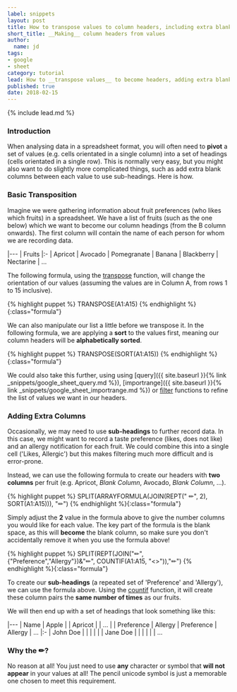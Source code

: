 ```yaml
---
label: snippets
layout: post
title: How to transpose values to column headers, including extra blank columns
short_title: __Making__ column headers from values
author:
  name: jd
tags:
- google
- sheet
category: tutorial
lead: How to __transpose values__ to become headers, adding extra blank columns in between the values as well.
published: true
date: 2018-02-15
---
```

{% include lead.md %}

### Introduction

When analysing data in a spreadsheet format, you will often need to __pivot__ a set of values (e.g. cells orientated in a single column) into a set of headings (cells orientated in a single row). This is normally very easy, but you might also want to do slightly more complicated things, such as add extra blank columns between each value to use sub-headings. Here is how.

### Basic Transposition

Imagine we were gathering information about fruit preferences (who likes which fruits) in a spreadsheet. We have a list of fruits (such as the one below) which we want to become our column headings (from the B column onwards). The first column will contain the name of each person for whom we are recording data.

|---
| Fruits
|:-
| Apricot
| Avocado
| Pomegranate
| Banana
| Blackberry
| Nectarine
| ...

The following formula, using the [transpose][1] function, will change the orientation of our values (assuming the values are in Column A, from rows 1 to 15 inclusive).

{% highlight puppet %}
TRANSPOSE(A1:A15)
{% endhighlight %}{:class="formula"}

We can also manipulate our list a little before we transpose it. In the following formula, we are applying a __sort__ to the values first, meaning our column headers will be __alphabetically sorted__.

{% highlight puppet %}
TRANSPOSE(SORT(A1:A15))
{% endhighlight %}{:class="formula"}

We could also take this further, using using [query]({{ site.baseurl }}{% link _snippets/google_sheet_query.md %}), [importrange]({{ site.baseurl }}{% link _snippets/google_sheet_importrange.md %}) or [filter][2] functions to refine the list of values we want in our headers.

### Adding Extra Columns

Occasionally, we may need to use __sub-headings__ to further record data. In this case, we might want to record a taste preference (likes, does not like) and an allergy notification for each fruit. We could combine this into a single cell ('Likes, Allergic') but this makes filtering much more difficult and is error-prone.

Instead, we can use the following formula to create our headers with __two columns__ per fruit (e.g. Apricot, _Blank Column_, Avocado, _Blank Column_, ...).

{% highlight puppet %}
SPLIT(ARRAYFORMULA(JOIN(REPT(" ✏", 2), SORT(A1:A15))), "✏")
{% endhighlight %}{:class="formula"}

Simply adjust the **2** value in the formula above to give the number columns you would like for each value. The key part of the formula is the blank space, as this will __become__ the blank column, so make sure you don't accidentally remove it when you use the formula above!

{% highlight puppet %}
SPLIT(REPT(JOIN("✏", {"Preference","Allergy"})&"✏", COUNTIF(A1:A15, "<>")),"✏")
{% endhighlight %}{:class="formula"}

To create our __sub-headings__ (a repeated set of 'Preference' and 'Allergy'), we can use the formula above. Using the [countif][3] function, it will create these column pairs the __same number of times__ as our fruits.

We will then end up with a set of headings that look something like this:

|---
| Name | Apple |  | Apricot | | ...
|  | Preference | Allergy | Preference | Allergy | ...
|:-
| John Doe | | | | |
| Jane Doe | | | | |
| ...

### Why the ✏?

No reason at all! You just need to use __any__ character or symbol that __will not appear__ in your values at all! The pencil unicode symbol is just a memorable one chosen to meet this requirement.

  [1]: https://support.google.com/docs/answer/3094262 "How to use the TRANSPOSE function"
  [2]: https://support.google.com/docs/answer/3093197 "How to use the FILTER function"
  [3]: https://support.google.com/docs/answer/3093480 "How to use the COUNTIF function"